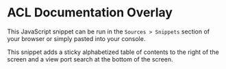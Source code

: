 # ACL Documentation Overlay

This JavaScript snippet can be run in the `Sources > Snippets` section of your browser or simply pasted into your console.

This snippet adds a sticky alphabetized table of contents to the right of the screen and a view port search at the bottom of the screen.
